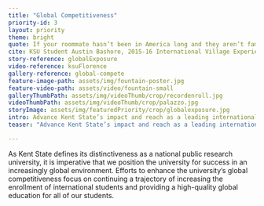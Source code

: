 ```yaml
---
title: "Global Competitiveness"
priority-id: 3
layout: priority
theme: bright
quote: If your roommate hasn’t been in America long and they aren’t familiar with our culture, you will have to get used to some different social norms. And they may find some of our American habits difficult to understand as well.
cite: KSU Student Austin Bashore, 2015-16 International Village Experience participant
story-reference: globalExposure
video-reference: ksuFlorence
gallery-reference: global-compete
feature-image-path: assets/img/fountain-poster.jpg
feature-video-path: assets/video/fountain-small
galleryThumbPath: assets/img/videoThumb/crop/recordenroll.jpg
videoThumbPath: assets/img/videoThumb/crop/palazzo.jpg
storyImage: assets/img/featuredPriority/crop/globalexposure.jpg
intro: Advance Kent State’s impact and reach as a leading international university
teaser: "Advance Kent State’s impact and reach as a leading international university"

---
```


As Kent State defines its distinctiveness as a national public research university, it is imperative that we position the university for success in an increasingly global environment. Efforts to enhance the university’s global competitiveness focus on continuing a trajectory of increasing the enrollment of international students and providing a high-quality global education for all of our students.
